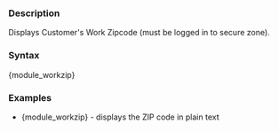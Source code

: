 <div class="description">
<h3 class="skiptoc">Description</h3>
<p>Displays Customer's Work Zipcode (must be logged in to secure zone).</p>
</div>
<div id="syntax">
<h3>Syntax</h3>
<p>{<span>module_workzip</span>}</p>
</div>
<div id="Examples">
<h3>Examples</h3>
<ul>
    <li>{<span>module_workzip</span>} - displays the ZIP code in plain text</li>
</ul>
</div>
